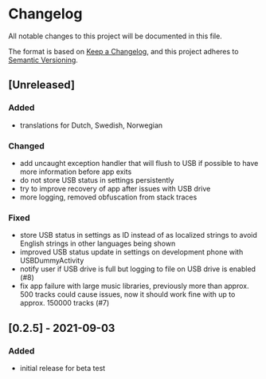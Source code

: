 # Changelog

All notable changes to this project will be documented in this file.

The format is based on [Keep a Changelog](https://keepachangelog.com/en/1.0.0/),
and this project adheres to [Semantic Versioning](https://semver.org/spec/v2.0.0.html).


## [Unreleased]

### Added

- translations for Dutch, Swedish, Norwegian

### Changed

- add uncaught exception handler that will flush to USB if possible to have more information before app exits
- do not store USB status in settings persistently
- try to improve recovery of app after issues with USB drive
- more logging, removed obfuscation from stack traces

### Fixed

- store USB status in settings as ID instead of as localized strings to avoid English strings in other languages being
  shown
- improved USB status update in settings on development phone with USBDummyActivity
- notify user if USB drive is full but logging to file on USB drive is enabled (#8)
- fix app failure with large music libraries, previously more than approx. 500 tracks could cause issues, now it should
  work fine with up to approx. 150000 tracks (#7)

## [0.2.5] - 2021-09-03

### Added

- initial release for beta test


